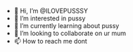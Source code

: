 - 👋 Hi, I’m @ILOVEPUSSSY
- 👀 I’m interested in pussy
- 🌱 I’m currently learning about pussy
- 💞️ I’m looking to collaborate on ur mum
- 📫 How to reach me dont

<!---
ILOVEPUSSSY/ILOVEPUSSSY is a ✨ special ✨ repository because its `README.md` (this file) appears on your GitHub profile.
You can click the Preview link to take a look at your changes.
--->

